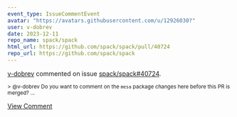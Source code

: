 ```yaml
---
event_type: IssueCommentEvent
avatar: "https://avatars.githubusercontent.com/u/12926030?"
user: v-dobrev
date: 2023-12-11
repo_name: spack/spack
html_url: https://github.com/spack/spack/pull/40724
repo_url: https://github.com/spack/spack
---
```


<a href='https://github.com/v-dobrev' target='_blank'>v-dobrev</a> commented on issue <a href='https://github.com/spack/spack/pull/40724' target='_blank'>spack/spack#40724</a>.

<small>> @v-dobrev Do you want to comment on the `mesa` package changes here before this PR is merged?...</small>

<a href='https://github.com/spack/spack/pull/40724' target='_blank'>View Comment</a>